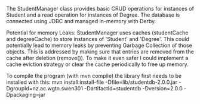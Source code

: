 The StudentManager class provides basic CRUD operations for instances of Student and a read operation for instances of Degree. The database is connected using JDBC and managed in-memory with Derby.

Potential for memory Leaks:
StudentManager uses caches (studentCache and degreeCache) to store instances of 'Student' and 'Degree'. This could potentially lead to memory leaks by preventing Garbage Collection of those objects. This is addressed by making sure that entries are removed from the cache after deletion (remove()). To make it even safer I could implement a cache eviction strategy or clear the cache periodically to free up memory.

To compile the program (with mvn compile) the library first needs to be installed with this:
mvn install:install-file -Dfile=lib/studentdb-2.0.0.jar -DgroupId=nz.ac.wgtn.swen301 -DartifactId=studentdb -Dversion=2.0.0 -Dpackaging=jar



